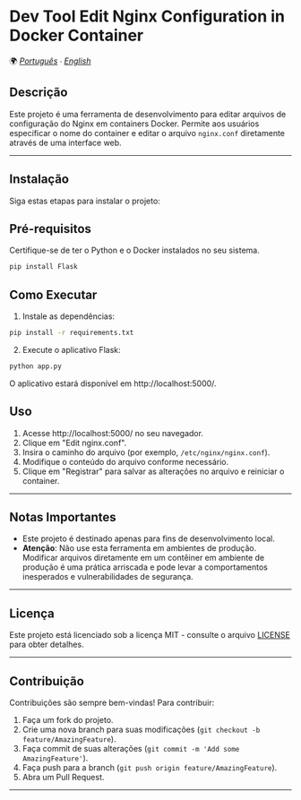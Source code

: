 # Dev Tool Edit Nginx Configuration in Docker Container

🌍 *[Português](README.md) ∙ [English](README_en.md)*

## Descrição
Este projeto é uma ferramenta de desenvolvimento para editar arquivos de configuração do Nginx em containers Docker. Permite aos usuários especificar o nome do container e editar o arquivo `nginx.conf` diretamente através de uma interface web.

---

## Instalação
Siga estas etapas para instalar o projeto:

## Pré-requisitos

Certifique-se de ter o Python e o Docker instalados no seu sistema.

```bash
pip install Flask
```

## Como Executar

1. Instale as dependências:

```bash
pip install -r requirements.txt
```

2. Execute o aplicativo Flask:

```bash
python app.py
```

O aplicativo estará disponível em http://localhost:5000/.

## Uso

1. Acesse http://localhost:5000/ no seu navegador.
2. Clique em "Edit nginx.conf".
3. Insira o caminho do arquivo (por exemplo, `/etc/nginx/nginx.conf`).
4. Modifique o conteúdo do arquivo conforme necessário.
5. Clique em "Registrar" para salvar as alterações no arquivo e reiniciar o container.

---

## Notas Importantes

- Este projeto é destinado apenas para fins de desenvolvimento local.
- **Atenção**: Não use esta ferramenta em ambientes de produção. Modificar arquivos diretamente em um contêiner em ambiente de produção é uma prática arriscada e pode levar a comportamentos inesperados e vulnerabilidades de segurança.

---

## Licença

Este projeto está licenciado sob a licença MIT - consulte o arquivo [LICENSE](LICENSE) para obter detalhes.

---

## Contribuição
Contribuições são sempre bem-vindas! Para contribuir:

1. Faça um fork do projeto.
2. Crie uma nova branch para suas modificações (`git checkout -b feature/AmazingFeature`).
3. Faça commit de suas alterações (`git commit -m 'Add some AmazingFeature'`).
4. Faça push para a branch (`git push origin feature/AmazingFeature`).
5. Abra um Pull Request.

---